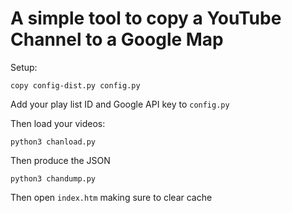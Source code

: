 
# A simple tool to copy a YouTube Channel to a Google Map

Setup:

    copy config-dist.py config.py

Add your play list ID and Google API key to `config.py`

Then load your videos:

    python3 chanload.py

Then produce the JSON

    python3 chandump.py

Then open `index.htm` making sure to clear cache


